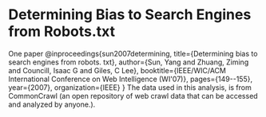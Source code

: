 # Determining Bias to Search Engines from Robots.txt

One paper 
@inproceedings{sun2007determining,
  title={Determining bias to search engines from robots. txt},
  author={Sun, Yang and Zhuang, Ziming and Councill, Isaac G and Giles, C Lee},
  booktitle={IEEE/WIC/ACM International Conference on Web Intelligence (WI'07)},
  pages={149--155},
  year={2007},
  organization={IEEE}
}
The data used in this analysis, is from CommonCrawl (an open repository of web crawl data that can be accessed and analyzed by anyone.).

